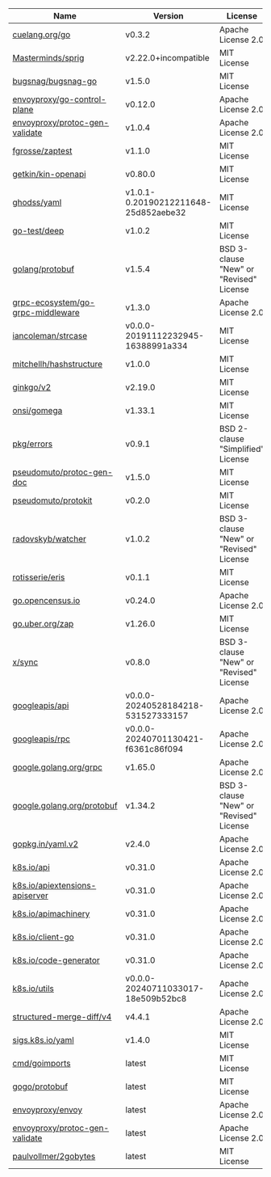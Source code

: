 Name|Version|License
---|---|---
[cuelang.org/go](https://cuelang.org/go)|v0.3.2|Apache License 2.0
[Masterminds/sprig](https://github.com/Masterminds/sprig)|v2.22.0+incompatible|MIT License
[bugsnag/bugsnag-go](https://github.com/bugsnag/bugsnag-go)|v1.5.0|MIT License
[envoyproxy/go-control-plane](https://github.com/envoyproxy/go-control-plane)|v0.12.0|Apache License 2.0
[envoyproxy/protoc-gen-validate](https://github.com/envoyproxy/protoc-gen-validate)|v1.0.4|Apache License 2.0
[fgrosse/zaptest](https://github.com/fgrosse/zaptest)|v1.1.0|MIT License
[getkin/kin-openapi](https://github.com/getkin/kin-openapi)|v0.80.0|MIT License
[ghodss/yaml](https://github.com/ghodss/yaml)|v1.0.1-0.20190212211648-25d852aebe32|MIT License
[go-test/deep](https://github.com/go-test/deep)|v1.0.2|MIT License
[golang/protobuf](https://github.com/golang/protobuf)|v1.5.4|BSD 3-clause "New" or "Revised" License
[grpc-ecosystem/go-grpc-middleware](https://github.com/grpc-ecosystem/go-grpc-middleware)|v1.3.0|Apache License 2.0
[iancoleman/strcase](https://github.com/iancoleman/strcase)|v0.0.0-20191112232945-16388991a334|MIT License
[mitchellh/hashstructure](https://github.com/mitchellh/hashstructure)|v1.0.0|MIT License
[ginkgo/v2](https://github.com/onsi/ginkgo)|v2.19.0|MIT License
[onsi/gomega](https://github.com/onsi/gomega)|v1.33.1|MIT License
[pkg/errors](https://github.com/pkg/errors)|v0.9.1|BSD 2-clause "Simplified" License
[pseudomuto/protoc-gen-doc](https://github.com/pseudomuto/protoc-gen-doc)|v1.5.0|MIT License
[pseudomuto/protokit](https://github.com/pseudomuto/protokit)|v0.2.0|MIT License
[radovskyb/watcher](https://github.com/radovskyb/watcher)|v1.0.2|BSD 3-clause "New" or "Revised" License
[rotisserie/eris](https://github.com/rotisserie/eris)|v0.1.1|MIT License
[go.opencensus.io](https://go.opencensus.io)|v0.24.0|Apache License 2.0
[go.uber.org/zap](https://go.uber.org/zap)|v1.26.0|MIT License
[x/sync](https://golang.org/x/sync)|v0.8.0|BSD 3-clause "New" or "Revised" License
[googleapis/api](https://google.golang.org/genproto/googleapis/api)|v0.0.0-20240528184218-531527333157|Apache License 2.0
[googleapis/rpc](https://google.golang.org/genproto/googleapis/rpc)|v0.0.0-20240701130421-f6361c86f094|Apache License 2.0
[google.golang.org/grpc](https://google.golang.org/grpc)|v1.65.0|Apache License 2.0
[google.golang.org/protobuf](https://google.golang.org/protobuf)|v1.34.2|BSD 3-clause "New" or "Revised" License
[gopkg.in/yaml.v2](https://gopkg.in/yaml.v2)|v2.4.0|Apache License 2.0
[k8s.io/api](https://k8s.io/api)|v0.31.0|Apache License 2.0
[k8s.io/apiextensions-apiserver](https://k8s.io/apiextensions-apiserver)|v0.31.0|Apache License 2.0
[k8s.io/apimachinery](https://k8s.io/apimachinery)|v0.31.0|Apache License 2.0
[k8s.io/client-go](https://k8s.io/client-go)|v0.31.0|Apache License 2.0
[k8s.io/code-generator](https://k8s.io/code-generator)|v0.31.0|Apache License 2.0
[k8s.io/utils](https://k8s.io/utils)|v0.0.0-20240711033017-18e509b52bc8|Apache License 2.0
[structured-merge-diff/v4](https://sigs.k8s.io/structured-merge-diff/v4)|v4.4.1|Apache License 2.0
[sigs.k8s.io/yaml](https://sigs.k8s.io/yaml)|v1.4.0|MIT License
[cmd/goimports](https://golang.org/x/tools/cmd/goimports)|latest|MIT License
[gogo/protobuf](https://github.com/gogo/protobuf)|latest|MIT License
[envoyproxy/envoy](https://github.com/envoyproxy/envoy)|latest|Apache License 2.0
[envoyproxy/protoc-gen-validate](https://github.com/envoyproxy/protoc-gen-validate)|latest|Apache License 2.0
[paulvollmer/2gobytes](https://github.com/paulvollmer/2gobytes)|latest|MIT License
